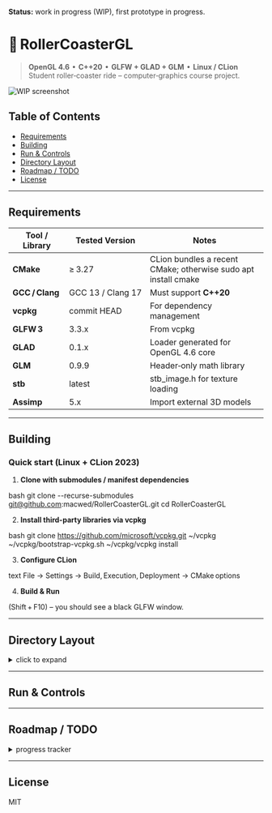 **Status:** work in progress (WIP), first prototype in progress.

# 🎢 RollerCoasterGL

> **OpenGL 4.6  •  C++20  •  GLFW + GLAD + GLM  •  Linux / CLion**  
> Student roller‑coaster ride – computer‑graphics course project.

![WIP screenshot](../docs/screenshot_wip.gif)

## Table of Contents
- [Requirements](#requirements)
- [Building](#building)
- [Run & Controls](#run--controls)
- [Directory Layout](#directory-layout)
- [Roadmap / TODO](#roadmap--todo)
- [License](#license)

---

## Requirements

| Tool / Library  | Tested Version    | Notes                                                          |
|-----------------|-------------------|----------------------------------------------------------------|
| **CMake**       | ≥ 3.27            | CLion bundles a recent CMake; otherwise sudo apt install cmake |
| **GCC / Clang** | GCC 13 / Clang 17 | Must support **C++20**                                         |
| **vcpkg**       | commit HEAD       | For dependency management                                      |
| **GLFW 3**      | 3.3.x             | From vcpkg                                                     |
| **GLAD**        | 0.1.x             | Loader generated for OpenGL 4.6 core                           |
| **GLM**         | 0.9.9             | Header‑only math library                                       |
| **stb**         | latest            | stb_image.h for texture loading                                |
| **Assimp**      | 5.x               | Import external 3D models                                      |

---

## Building

### Quick start (Linux + CLion 2023)

1. **Clone with submodules / manifest dependencies**

   
bash
   git clone --recurse-submodules git@github.com:macwed/RollerCoasterGL.git
   cd RollerCoasterGL


2. **Install third-party libraries via vcpkg**
   
bash
   git clone https://github.com/microsoft/vcpkg.git ~/vcpkg
   ~/vcpkg/bootstrap-vcpkg.sh
   ~/vcpkg/vcpkg install

3. **Configure CLion**
   
text
   File → Settings → Build, Execution, Deployment → CMake options


4. **Build & Run**
   
(Shift + F10) – you should see a black GLFW window.

---

## Directory Layout
<details> <summary>click to expand</summary>

   
text

    RollerCoasterGL/
    ├─ assets/          # textures, shaders, imported models
    │   ├─ shaders/
    │   └─ textures/
    ├─ docs/            # design docs, GIFs, architecture diagrams
    ├─ src/
    │   ├─ camera/      # camera
    │   ├─ common/      # track types etc.
    │   ├─ core/        # window setup, timing, input
    │   ├─ gameplay/    # 
    │   ├─ gfx/         # renderer, resources, shaders
    │   │   ├─ geometry # meshes
    │   │   ├─ gl
    │   │   └─ render
    │   ├─ math/        # Catmull‑Rom spline, array helper
    │   ├─ physics/     # kinematics
    │   ├─ terrain/     # terrain, heightmaps, simplex noise
    │   └─ track/
    ├─ tests/           # unit tests (Catch2 / GoogleTest)
    ├─ thirdparty
    │   ├─ glad/
    │   └─ imgui/
    ├─ CMakeLists.txt
    └─ vcpkg.json


</details>

---

## Run & Controls

   <!-- TO DO -->

---

## Roadmap / TODO

<details> <summary>progress tracker</summary> 

- [x] ✅ Hello Triangle

- [ ] 🚂 SplineTrack

- [ ] 🌄 Texturing – at least two textures

- [ ] 💡 Lighting – directional + point light

- [ ] 🐦 Instanced birds

- [ ] 📊 HUD (ImGui)

- [ ] 🎥 Demo video

</details>

---

## License

MIT
